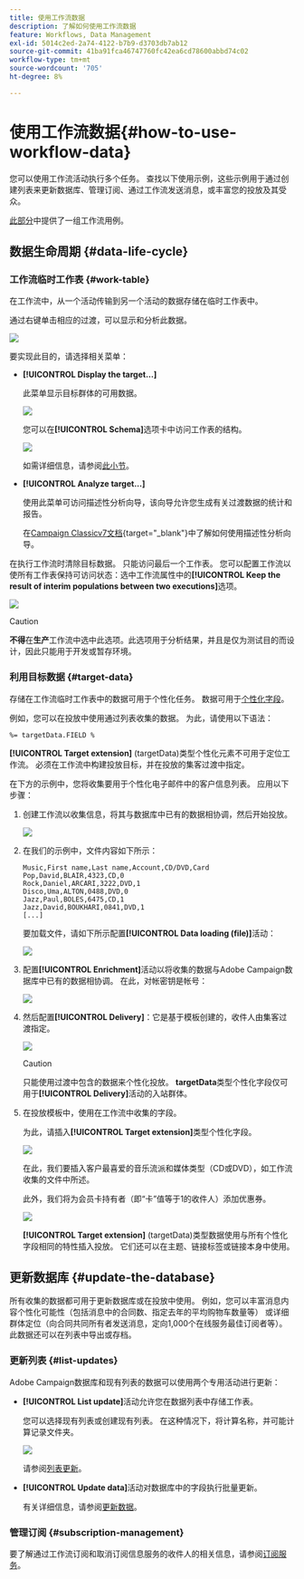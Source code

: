 ```yaml
---
title: 使用工作流数据
description: 了解如何使用工作流数据
feature: Workflows, Data Management
exl-id: 5014c2ed-2a74-4122-b7b9-d3703db7ab12
source-git-commit: 41ba91fca46747760fc42ea6cd78600abbd74c02
workflow-type: tm+mt
source-wordcount: '705'
ht-degree: 8%

---
```


# 使用工作流数据{#how-to-use-workflow-data}

您可以使用工作流活动执行多个任务。 查找以下使用示例，这些示例用于通过创建列表来更新数据库、管理订阅、通过工作流发送消息，或丰富您的投放及其受众。

[此部分](workflow-use-cases.md)中提供了一组工作流用例。

## 数据生命周期 {#data-life-cycle}

### 工作流临时工作表 {#work-table}

在工作流中，从一个活动传输到另一个活动的数据存储在临时工作表中。

通过右键单击相应的过渡，可以显示和分析此数据。

![](assets/wf-right-click-analyze.png)

要实现此目的，请选择相关菜单：

* **[!UICONTROL Display the target...]**

  此菜单显示目标群体的可用数据。

  ![](assets/wf-right-click-display.png)

  您可以在&#x200B;**[!UICONTROL Schema]**&#x200B;选项卡中访问工作表的结构。

  ![](assets/wf-right-click-schema.png)

  如需详细信息，请参阅[此小节](monitor-workflow-execution.md#worktables-and-workflow-schema)。

* **[!UICONTROL Analyze target...]**

  使用此菜单可访问描述性分析向导，该向导允许您生成有关过渡数据的统计和报告。

  在[Campaign Classicv7文档](https://experienceleague.adobe.com/docs/campaign-classic/using/reporting/analyzing-populations/about-descriptive-analysis.html?lang=zh-Hans){target="_blank"}中了解如何使用描述性分析向导。

在执行工作流时清除目标数据。 只能访问最后一个工作表。 您可以配置工作流以使所有工作表保持可访问状态：选中工作流属性中的&#x200B;**[!UICONTROL Keep the result of interim populations between two executions]**&#x200B;选项。

![](assets/wf-purge-data-option.png)

>[!CAUTION]
>
>**不得**&#x200B;在&#x200B;**生产**&#x200B;工作流中选中此选项。此选项用于分析结果，并且是仅为测试目的而设计，因此只能用于开发或暂存环境。


### 利用目标数据 {#target-data}

存储在工作流临时工作表中的数据可用于个性化任务。 数据可用于[个性化字段](../../v8/send/personalization-fields.md)。

例如，您可以在投放中使用通过列表收集的数据。 为此，请使用以下语法：

```
%= targetData.FIELD %
```

**[!UICONTROL Target extension]** (targetData)类型个性化元素不可用于定位工作流。 必须在工作流中构建投放目标，并在投放的集客过渡中指定。

在下方的示例中，您将收集要用于个性化电子邮件中的客户信息列表。 应用以下步骤：

1. 创建工作流以收集信息，将其与数据库中已有的数据相协调，然后开始投放。

   ![](assets/wf-targetdata-sample-1.png)

1. 在我们的示例中，文件内容如下所示：

   ```
   Music,First name,Last name,Account,CD/DVD,Card
   Pop,David,BLAIR,4323,CD,0
   Rock,Daniel,ARCARI,3222,DVD,1
   Disco,Uma,ALTON,0488,DVD,0
   Jazz,Paul,BOLES,6475,CD,1
   Jazz,David,BOUKHARI,0841,DVD,1
   [...]
   ```

   要加载文件，请如下所示配置&#x200B;**[!UICONTROL Data loading (file)]**&#x200B;活动：

   ![](assets/wf-targetdata-sample-2.png)

1. 配置&#x200B;**[!UICONTROL Enrichment]**&#x200B;活动以将收集的数据与Adobe Campaign数据库中已有的数据相协调。 在此，对帐密钥是帐号：

   ![](assets/wf-targetdata-sample-3.png)

1. 然后配置&#x200B;**[!UICONTROL Delivery]**：它是基于模板创建的，收件人由集客过渡指定。

   ![](assets/wf-targetdata-sample-4.png)

   >[!CAUTION]
   >
   >只能使用过渡中包含的数据来个性化投放。 **targetData**&#x200B;类型个性化字段仅可用于&#x200B;**[!UICONTROL Delivery]**&#x200B;活动的入站群体。

1. 在投放模板中，使用在工作流中收集的字段。

   为此，请插入&#x200B;**[!UICONTROL Target extension]**&#x200B;类型个性化字段。

   ![](assets/wf-targetdata-sample-5.png)

   在此，我们要插入客户最喜爱的音乐流派和媒体类型（CD或DVD），如工作流收集的文件中所述。

   此外，我们将为会员卡持有者（即“卡”值等于1的收件人）添加优惠券。

   ![](assets/wf-targetdata-sample-6.png)

   **[!UICONTROL Target extension]** (targetData)类型数据使用与所有个性化字段相同的特性插入投放。 它们还可以在主题、链接标签或链接本身中使用。


## 更新数据库 {#update-the-database}

所有收集的数据都可用于更新数据库或在投放中使用。 例如，您可以丰富消息内容个性化可能性（包括消息中的合同数、指定去年的平均购物车数量等） 或详细群体定位（向合同共同所有者发送消息，定向1,000个在线服务最佳订阅者等）。 此数据还可以在列表中导出或存档。

### 更新列表  {#list-updates}

Adobe Campaign数据库和现有列表的数据可以使用两个专用活动进行更新：

* **[!UICONTROL List update]**&#x200B;活动允许您在数据列表中存储工作表。

  您可以选择现有列表或创建现有列表。 在这种情况下，将计算名称，并可能计算记录文件夹。

  ![](assets/s_user_create_list.png)

  请参阅[列表更新](list-update.md)。

* **[!UICONTROL Update data]**&#x200B;活动对数据库中的字段执行批量更新。

  有关详细信息，请参阅[更新数据](update-data.md)。

### 管理订阅 {#subscription-management}

要了解通过工作流订阅和取消订阅信息服务的收件人的相关信息，请参阅[订阅服务](subscription-services.md)。
